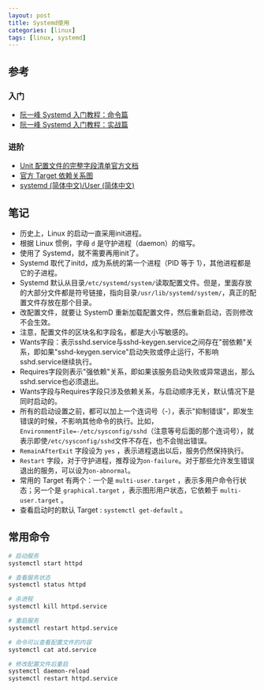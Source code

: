 ```yaml
---
layout: post
title: Systemd使用
categories: [linux]
tags: [linux, systemd]
---
```

## 参考

### 入门

* [阮一峰 Systemd 入门教程：命令篇](https://www.ruanyifeng.com/blog/2016/03/systemd-tutorial-commands.html)
* [阮一峰 Systemd 入门教程：实战篇](https://www.ruanyifeng.com/blog/2016/03/systemd-tutorial-part-two.html)

### 进阶

* [Unit 配置文件的完整字段清单官方文档](https://www.freedesktop.org/software/systemd/man/systemd.unit.html)
* [官方 Target 依赖关系图](https://www.freedesktop.org/software/systemd/man/bootup.html#System%20Manager%20Bootup)
* [systemd (简体中文)/User (简体中文)](https://wiki.archlinux.org/title/Systemd_(%E7%AE%80%E4%BD%93%E4%B8%AD%E6%96%87)/User_(%E7%AE%80%E4%BD%93%E4%B8%AD%E6%96%87))

## 笔记

* 历史上，Linux 的启动一直采用init进程。
* 根据 Linux 惯例，字母 `d` 是守护进程（daemon）的缩写。
* 使用了 Systemd，就不需要再用init了。
* Systemd 取代了initd，成为系统的第一个进程（PID 等于 1），其他进程都是它的子进程。
* Systemd 默认从目录`/etc/systemd/system/`读取配置文件。但是，里面存放的大部分文件都是符号链接，指向目录`/usr/lib/systemd/system/`，真正的配置文件存放在那个目录。
* 改配置文件，就要让 SystemD 重新加载配置文件，然后重新启动，否则修改不会生效。
* 注意，配置文件的区块名和字段名，都是大小写敏感的。
* Wants字段：表示sshd.service与sshd-keygen.service之间存在"弱依赖"关系，即如果"sshd-keygen.service"启动失败或停止运行，不影响sshd.service继续执行。
* Requires字段则表示"强依赖"关系，即如果该服务启动失败或异常退出，那么sshd.service也必须退出。
* Wants字段与Requires字段只涉及依赖关系，与启动顺序无关，默认情况下是同时启动的。
* 所有的启动设置之前，都可以加上一个连词号（-），表示"抑制错误"，即发生错误的时候，不影响其他命令的执行。比如，`EnvironmentFile=-/etc/sysconfig/sshd`（注意等号后面的那个连词号），就表示即使`/etc/sysconfig/sshd`文件不存在，也不会抛出错误。
* `RemainAfterExit` 字段设为 `yes` ，表示进程退出以后，服务仍然保持执行。
* `Restart` 字段，对于守护进程，推荐设为`on-failure`。对于那些允许发生错误退出的服务，可以设为`on-abnormal`。
* 常用的 Target 有两个：一个是 `multi-user.target` ，表示多用户命令行状态；另一个是 `graphical.target` ，表示图形用户状态，它依赖于 `multi-user.target` 。
* 查看启动时的默认 Target : `systemctl get-default` 。

## 常用命令

```sh
# 启动服务
systemctl start httpd

# 查看服务状态
systemctl status httpd

# 杀进程
systemctl kill httpd.service

# 重启服务
systemctl restart httpd.service

# 命令可以查看配置文件的内容
systemctl cat atd.service

# 修改配置文件后重启
systemctl daemon-reload
systemctl restart httpd.service
```
